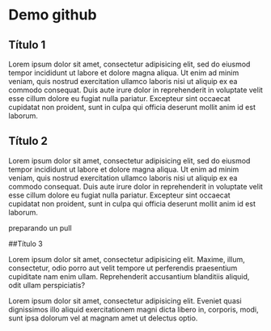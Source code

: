 # Demo github
## Título 1
Lorem ipsum dolor sit amet, consectetur adipisicing elit, sed do eiusmod
tempor incididunt ut labore et dolore magna aliqua. Ut enim ad minim veniam,
quis nostrud exercitation ullamco laboris nisi ut aliquip ex ea commodo
consequat. Duis aute irure dolor in reprehenderit in voluptate velit esse
cillum dolore eu fugiat nulla pariatur. Excepteur sint occaecat cupidatat non
proident, sunt in culpa qui officia deserunt mollit anim id est laborum.
## Título 2
Lorem ipsum dolor sit amet, consectetur adipisicing elit, sed do eiusmod
tempor incididunt ut labore et dolore magna aliqua. Ut enim ad minim veniam,
quis nostrud exercitation ullamco laboris nisi ut aliquip ex ea commodo
consequat. Duis aute irure dolor in reprehenderit in voluptate velit esse
cillum dolore eu fugiat nulla pariatur. Excepteur sint occaecat cupidatat non
proident, sunt in culpa qui officia deserunt mollit anim id est laborum.

preparando un pull

##Título 3

Lorem ipsum dolor sit amet, consectetur adipisicing elit. Maxime, illum, consectetur, odio porro aut velit tempore ut perferendis praesentium cupiditate nam enim ullam. Reprehenderit accusantium blanditiis aliquid, odit ullam perspiciatis?

Lorem ipsum dolor sit amet, consectetur adipisicing elit. Eveniet quasi dignissimos illo aliquid exercitationem magni dicta libero in, corporis, modi, sunt ipsa dolorum vel at magnam amet ut delectus optio.